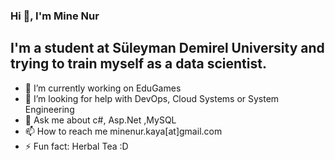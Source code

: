 ### Hi 👋, I'm Mine Nur


 <h2>I'm a student at Süleyman Demirel University and trying to train myself as a data scientist.</h2>

- 🔭 I’m currently working on EduGames 
- 🤔 I’m looking for help with DevOps, Cloud Systems or System Engineering 
- 💬 Ask me about c#, Asp.Net ,MySQL 
- 📫 How to reach me minenur.kaya[at]gmail.com
- ⚡ Fun fact: Herbal Tea :D 

